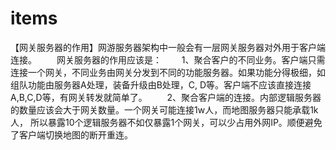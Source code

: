 # items
【网关服务器的作用】网游服务器架构中一般会有一层网关服务器对外用于客户端连接。
　　网关服务器的作用应该是：
　　1、聚合客户的不同业务。客户端只需连接一个网关，不同业务由网关分发到不同的功能服务器。如果功能分得极细，如组队功能由服务器A处理，装备升级由B处理，C, D等。客户端不应该直接连接A,B,C,D等，有网关转发就简单了。
　　2、聚合客户端的连接。内部逻辑服务器的数量应该会大于网关数量。一个网关可能连接1w人，而地图服务器只能承载1k人， 所以暴露10个逻辑服务器不如仅暴露1个网关，可以少占用外网IP。顺便避免了客户端切换地图的断开重连。
